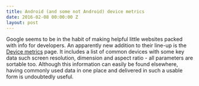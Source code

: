 ```yaml
---
title: Android (and some not Android) device metrics
date: 2016-02-08 00:00:00 Z
layout: post
---
```


Google seems to be in the habit of making helpful little websites packed with info for developers. An apparently new addition to their line-up is the [Device metrics](https://design.google.com/devices/) page. It includes a list of common devices with some key data such screen resolution, dimension and aspect ratio - all parameters are sortable too. Although this information can easily be found elsewhere, having commonly used data in one place and delivered in such a usable form is undoubtedly useful.